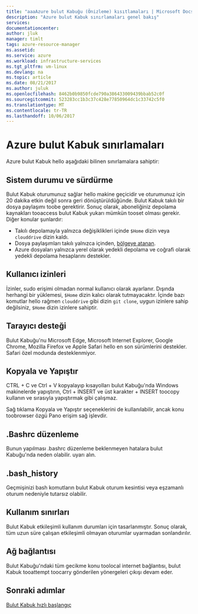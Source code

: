 ```yaml
---
title: "aaaAzure bulut Kabuğu (Önizleme) kısıtlamaları | Microsoft Docs"
description: "Azure bulut Kabuk sınırlamaları genel bakış"
services: 
documentationcenter: 
author: jluk
manager: timlt
tags: azure-resource-manager
ms.assetid: 
ms.service: azure
ms.workload: infrastructure-services
ms.tgt_pltfrm: vm-linux
ms.devlang: na
ms.topic: article
ms.date: 08/21/2017
ms.author: juluk
ms.openlocfilehash: 8462b0b9850fcde790a386433009439bbab52c0f
ms.sourcegitcommit: 523283cc1b3c37c428e77850964dc1c33742c5f0
ms.translationtype: MT
ms.contentlocale: tr-TR
ms.lasthandoff: 10/06/2017
---
```

# <a name="limitations-of-azure-cloud-shell"></a>Azure bulut Kabuk sınırlamaları
Azure bulut Kabuk hello aşağıdaki bilinen sınırlamalara sahiptir:

## <a name="system-state-and-persistence"></a>Sistem durumu ve sürdürme
Bulut Kabuk oturumunuz sağlar hello makine geçicidir ve oturumunuz için 20 dakika etkin değil sonra geri dönüştürüldüğünde. Bulut Kabuk takılı bir dosya paylaşımı toobe gerektirir. Sonuç olarak, aboneliğiniz depolama kaynakları tooaccess bulut Kabuk yukarı mümkün tooset olması gerekir. Diğer konular şunlardır:
* Takılı depolamayla yalnızca değişiklikleri içinde `$Home` dizin veya `clouddrive` dizin kaldı.
* Dosya paylaşımları takılı yalnızca içinden, [bölgeye atanan](persisting-shell-storage.md#mount-a-new-clouddrive).
* Azure dosyaları yalnızca yerel olarak yedekli depolama ve coğrafi olarak yedekli depolama hesaplarını destekler.

## <a name="user-permissions"></a>Kullanıcı izinleri
İzinler, sudo erişimi olmadan normal kullanıcı olarak ayarlanır. Dışında herhangi bir yüklemesi, `$Home` dizin kalıcı olarak tutmayacaktır.
İçinde bazı komutlar hello rağmen `clouddrive` gibi dizin `git clone`, uygun izinlere sahip değilsiniz, `$Home` dizin izinlere sahiptir.

## <a name="browser-support"></a>Tarayıcı desteği
Bulut Kabuğu'nu Microsoft Edge, Microsoft Internet Explorer, Google Chrome, Mozilla Firefox ve Apple Safari hello en son sürümlerini destekler. Safari özel modunda desteklenmiyor.

## <a name="copy-and-paste"></a>Kopyala ve Yapıştır
CTRL + C ve Ctrl + V kopyalayıp kısayolları bulut Kabuğu'nda Windows makinelerde yapıştırın, Ctrl + INSERT ve üst karakter + INSERT toocopy kullanın ve sırasıyla yapıştırmak gibi çalışmaz.

Sağ tıklama Kopyala ve Yapıştır seçeneklerini de kullanılabilir, ancak konu toobrowser özgü Pano erişim sağ işlevdir.

## <a name="editing-bashrc"></a>.Bashrc düzenleme
Bunun yapılması .bashrc düzenleme beklenmeyen hatalara bulut Kabuğu'nda neden olabilir. uyarı alın.

## <a name="bashhistory"></a>.bash_history
Geçmişinizi bash komutların bulut Kabuk oturum kesintisi veya eşzamanlı oturum nedeniyle tutarsız olabilir.

## <a name="usage-limits"></a>Kullanım sınırları
Bulut Kabuk etkileşimli kullanım durumları için tasarlanmıştır. Sonuç olarak, tüm uzun süre çalışan etkileşimli olmayan oturumlar uyarmadan sonlandırılır.

## <a name="network-connectivity"></a>Ağ bağlantısı
Bulut Kabuğu'ndaki tüm gecikme konu toolocal internet bağlantısı, bulut Kabuk tooattempt toocarry gönderilen yönergeleri çıkışı devam eder.

## <a name="next-steps"></a>Sonraki adımlar
[Bulut Kabuk hızlı başlangıç](quickstart.md)
